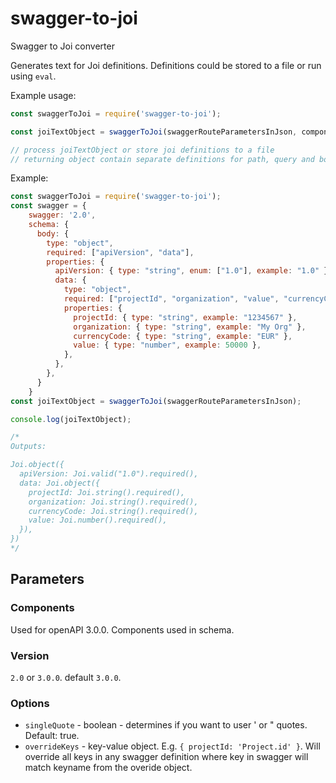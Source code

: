 # swagger-to-joi

Swagger to Joi converter

Generates text for Joi definitions. Definitions could be stored to a file or run using `eval`.

Example usage:

```javascript
const swaggerToJoi = require('swagger-to-joi');

const joiTextObject = swaggerToJoi(swaggerRouteParametersInJson, components, version, options);

// process joiTextObject or store joi definitions to a file
// returning object contain separate definitions for path, query and body
```

Example:

```javascript
const swaggerToJoi = require('swagger-to-joi');
const swagger = {
    swagger: '2.0',
    schema: {
      body: {
        type: "object",
        required: ["apiVersion", "data"],
        properties: {
          apiVersion: { type: "string", enum: ["1.0"], example: "1.0" },
          data: {
            type: "object",
            required: ["projectId", "organization", "value", "currencyCode"],
            properties: {
              projectId: { type: "string", example: "1234567" },
              organization: { type: "string", example: "My Org" },
              currencyCode: { type: "string", example: "EUR" },
              value: { type: "number", example: 50000 },
            },
          },
        },
      }
    }
const joiTextObject = swaggerToJoi(swaggerRouteParametersInJson);

console.log(joiTextObject);

/*
Outputs:

Joi.object({
  apiVersion: Joi.valid("1.0").required(),
  data: Joi.object({
    projectId: Joi.string().required(),
    organization: Joi.string().required(),
    currencyCode: Joi.string().required(),
    value: Joi.number().required(),
  }),
})
*/

```

## Parameters

### Components

Used for openAPI 3.0.0. Components used in schema.

### Version

`2.0` or `3.0.0`. default `3.0.0`.

### Options

- `singleQuote` - boolean - determines if you want to user ' or " quotes. Default: true.
- `overrideKeys` - key-value object. E.g. `{ projectId: 'Project.id' }`. Will override all keys in any swagger definition where key in swagger will match keyname from the overide object.
